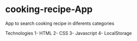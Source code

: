 # cooking-recipe-App
App to search cooking recipe in diferents categories

Technologies
1- HTML
2- CSS
3- Javascript
4- LocalStorage
